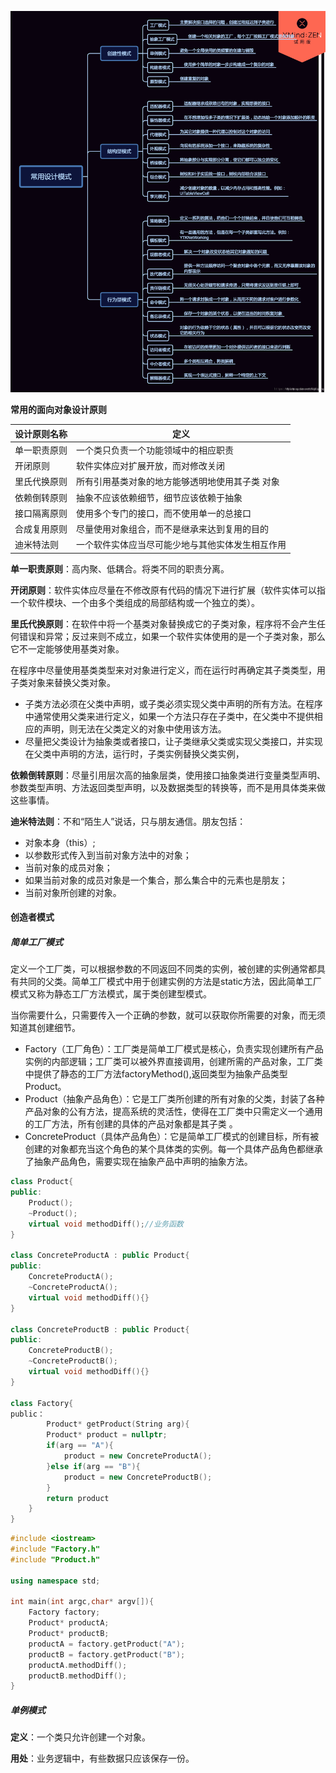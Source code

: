 ![img](assets/watermark,type_ZmFuZ3poZW5naGVpdGk,shadow_10,text_aHR0cHM6Ly9ibG9nLmNzZG4ubmV0L2NoYWppbmdsb25n,size_16,color_FFFFFF,t_70)

**常用的面向对象设计原则**

| 设计原则名称 | 定义                                             |
| ------------ | ------------------------------------------------ |
| 单一职责原则 | 一个类只负责一个功能领域中的相应职责             |
| 开闭原则     | 软件实体应对扩展开放，而对修改关闭               |
| 里氏代换原则 | 所有引用基类对象的地方能够透明地使用其子类 对象  |
| 依赖倒转原则 | 抽象不应该依赖细节，细节应该依赖于抽象           |
| 接口隔离原则 | 使用多个专门的接口，而不使用单一的总接口         |
| 合成复用原则 | 尽量使用对象组合，而不是继承来达到复用的目的     |
| 迪米特法则   | 一个软件实体应当尽可能少地与其他实体发生相互作用 |

**单一职责原则**：高内聚、低耦合。将类不同的职责分离。

**开闭原则**：软件实体应尽量在不修改原有代码的情况下进行扩展（软件实体可以指一个软件模块、一个由多个类组成的局部结构或一个独立的类）。

**里氏代换原则**：在软件中将一个基类对象替换成它的子类对象，程序将不会产生任何错误和异常；反过来则不成立，如果一个软件实体使用的是一个子类对象，那么它不一定能够使用基类对象。

​	在程序中尽量使用基类类型来对对象进行定义，而在运行时再确定其子类类型，用子类对象来替换父类对象。

- 子类方法必须在父类中声明，或子类必须实现父类中声明的所有方法。在程序中通常使用父类来进行定义，如果一个方法只存在子类中，在父类中不提供相应的声明，则无法在父类定义的对象中使用该方法。
- 尽量把父类设计为抽象类或者接口，让子类继承父类或实现父类接口，并实现在父类中声明的方法，运行时，子类实例替换父类实例，

**依赖倒转原则**：尽量引用层次高的抽象层类，使用接口抽象类进行变量类型声明、参数类型声明、方法返回类型声明，以及数据类型的转换等，而不是用具体类来做这些事情。

**迪米特法则**：不和“陌生人”说话，只与朋友通信。朋友包括：

- 对象本身（this）;
- 以参数形式传入到当前对象方法中的对象；
- 当前对象的成员对象；
- 如果当前对象的成员对象是一个集合，那么集合中的元素也是朋友；
- 当前对象所创建的对象。



#### 创造者模式

##### 简单工厂模式

​	定义一个工厂类，可以根据参数的不同返回不同类的实例，被创建的实例通常都具有共同的父类。简单工厂模式中用于创建实例的方法是static方法，因此简单工厂模式又称为静态工厂方法模式，属于类创建型模式。

​	当你需要什么，只需要传入一个正确的参数，就可以获取你所需要的对象，而无须知道其创建细节。

- Factory（工厂角色）：工厂类是简单工厂模式是核心，负责实现创建所有产品实例的内部逻辑；工厂类可以被外界直接调用，创建所需的产品对象，工厂类中提供了静态的工厂方法factoryMethod(),返回类型为抽象产品类型Product。
- Product（抽象产品角色）：它是工厂类所创建的所有对象的父类，封装了各种产品对象的公有方法，提高系统的灵活性，使得在工厂类中只需定义一个通用的工厂方法，所有创建的具体的产品对象都是其子类 。
- ConcreteProduct（具体产品角色）：它是简单工厂模式的创建目标，所有被创建的对象都充当这个角色的某个具体类的实例。每一个具体产品角色都继承了抽象产品角色，需要实现在抽象产品中声明的抽象方法。

```c++
class Product{
public:
    Product();
    ~Product();
    virtual void methodDiff();//业务函数
}

class ConcreteProductA : public Product{
public:
    ConcreteProductA();
    ~ConcreteProductA();
    virtual void methodDiff(){}
}

class ConcreteProductB : public Product{
public:
    ConcreteProductB();
    ~ConcreteProductB();
    virtual void methodDiff(){}
}

class Factory{
public：
      	Product* getProduct(String arg){
        Product* product = nullptr;
        if(arg == "A"){
            product = new ConcreteProductA();
        }else if(arg == "B"){
            product = new ConcreteProductB();
        }
        return product
    }
}
```

```c++
#include <iostream>
#include "Factory.h"
#include "Product.h"

using namespace std;

int main(int argc,char* argv[]){
    Factory factory;
    Product* productA;
    Product* productB;
    productA = factory.getProduct("A");
    productB = factory.getProduct("B");
    productA.methodDiff();
    productB.methodDiff();
}
```



##### 单例模式

**定义**：一个类只允许创建一个对象。

**用处**：业务逻辑中，有些数据只应该保存一份。

















































